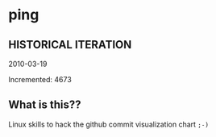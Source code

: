 # ping

## HISTORICAL ITERATION
2010-03-19

Incremented: 4673

## What is this?? 
Linux skills to hack the github commit visualization chart `;-)`
